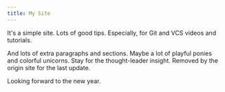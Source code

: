 ```yaml
---
title: My Site
---
```


It's a simple site.
Lots of good tips.
Especially, for Git and VCS videos and tutorials.

And lots of extra paragraphs and sections.
Maybe a lot of playful ponies and colorful unicorns.
Stay for the thought-leader insight.
Removed by the origin site for the last update.

Looking forward to the new year.
